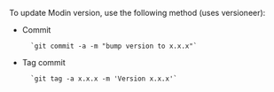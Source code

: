 To update Modin version, use the following method (uses versioneer):

* Commit

        `git commit -a -m "bump version to x.x.x"`

* Tag commit

        `git tag -a x.x.x -m 'Version x.x.x'`

